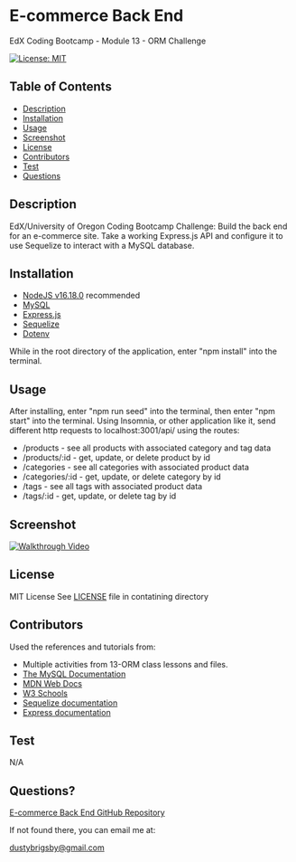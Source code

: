 # E-commerce Back End

EdX Coding Bootcamp - Module 13 - ORM Challenge

[![License: MIT](https://img.shields.io/badge/License-MIT-yellow.svg)](https://opensource.org/licenses/MIT)

## Table of Contents

- [Description](#description)
- [Installation](#installation)
- [Usage](#usage)
- [Screenshot](#screenshot)
- [License](#license)
- [Contributors](#contributors)
- [Test](#test)
- [Questions](#questions)

<a name="description"></a>

## Description

EdX/University of Oregon Coding Bootcamp Challenge:
Build the back end for an e-commerce site. Take a working Express.js API and configure it to use Sequelize to interact with a MySQL database.

<a name="installation"></a>

## Installation

- [NodeJS v16.18.0](https://nodejs.org/dist/v16.18.0/node-v16.18.0-x64.msi) recommended
- [MySQL](https://dev.mysql.com/)
- [Express.js](https://expressjs.com/en/4x/api.html)
- [Sequelize](https://sequelize.org/)
- [Dotenv](https://www.npmjs.com/package/dotenv)

While in the root directory of the application, enter "npm install" into the terminal.

<a name="usage"></a>

## Usage

After installing, enter "npm run seed" into the terminal, then enter "npm start" into the terminal.
Using Insomnia, or other application like it, send different http requests to localhost:3001/api/ using the routes:

- /products - see all products with associated category and tag data
- /products/:id - get, update, or delete product by id
- /categories - see all categories with associated product data
- /categories/:id - get, update, or delete category by id
- /tags - see all tags with associated product data
- /tags/:id - get, update, or delete tag by id

<a name="screenshot"></a>

## Screenshot

[![Walkthrough Video](image)](link)

<a name="license"></a>

## License

MIT License
See [LICENSE](/LICENSE) file in contatining directory

<a name="contributors"></a>

## Contributors

Used the references and tutorials from:

- Multiple activities from 13-ORM class lessons and files.
- [The MySQL Documentation](https://dev.mysql.com/doc/)
- [MDN Web Docs](https://developer.mozilla.org/en-US/docs/Web/JavaScript)
- [W3 Schools](https://www.w3schools.com/mysql/default.asp)
- [Sequelize documentation](https://sequelize.org/docs/v6/)
- [Express documentation](https://expressjs.com/en/4x/api.html)

<a name="test"></a>

## Test

N/A

<a name="questions"></a>

## Questions?

[E-commerce Back End GitHub Repository](https://github.com/dustybrigsby/E-commerce-Back-End)

If not found there, you can email me at:

[dustybrigsby@gmail.com](mailto:dustybrigsby@gmail.com)

